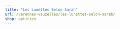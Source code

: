```yaml
---
title: "Les Lunettes Selon Sarah"
url: /varennes-vauzelles/les-lunettes-selon-sarah/
shop: opticien
---
```

